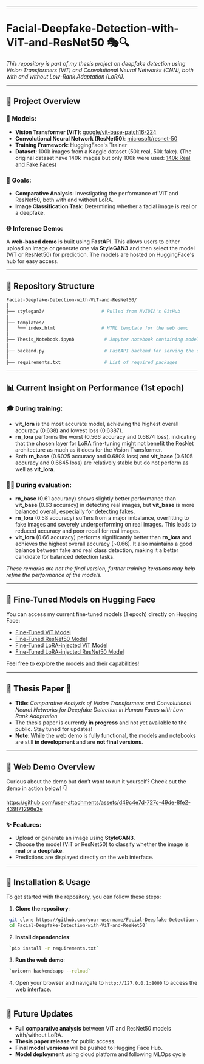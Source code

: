----------
# Facial-Deepfake-Detection-with-ViT-and-ResNet50 🎭🔍
_This repository is part of my thesis project on deepfake detection using Vision Transformers (ViT) and Convolutional Neural Networks (CNN), both with and without Low-Rank Adaptation (LoRA)._

----------


## 🌟 Project Overview

### 🧠 Models:

-   **Vision Transformer (ViT)**: [google/vit-base-patch16-224](https://huggingface.co/google/vit-base-patch16-224)
-   **Convolutional Neural Network (ResNet50)**: [microsoft/resnet-50](https://huggingface.co/microsoft/resnet-50)
-   **Training Framework**: HuggingFace's Trainer
-   **Dataset**: 100k images from a Kaggle dataset (50k real, 50k fake). (The original dataset have 140k images but only 100k were used: [140k Real and Fake Faces](https://www.kaggle.com/datasets/xhlulu/140k-real-and-fake-faces))

### 🚀 Goals:

-   **Comparative Analysis**: Investigating the performance of ViT and ResNet50, both with and without LoRA.
-   **Image Classification Task**: Determining whether a facial image is real or a deepfake.

### 🌐 Inference Demo:

A **web-based demo** is built using **FastAPI**. This allows users to either upload an image or generate one via **StyleGAN3** and then select the model (ViT or ResNet50) for prediction. The models are hosted on HuggingFace's hub for easy access.

---

## 📁 Repository Structure

```bash
Facial-Deepfake-Detection-with-ViT-and-ResNet50/
│
├── stylegan3/                     # Pulled from NVIDIA's GitHub
│
├── templates/
│   └── index.html                 # HTML template for the web demo
│
├── Thesis_Notebook.ipynb           # Jupyter notebook containing model training code
│
├── backend.py                      # FastAPI backend for serving the demo
│
├── requirements.txt                # List of required packages
```

 --------
 
## 📊 Current Insight on Performance (1st epoch)

### 🎓 During training:
-   **vit_lora** is the most accurate model, achieving the highest overall accuracy (0.638) and lowest loss (0.6387).
- **rn_lora** performs the worst (0.566 accuracy and 0.6874 loss), indicating that the chosen layer for LoRA fine-tuning might not benefit the ResNet architecture as much as it does for the Vision Transformer.
- Both **rn_base** (0.6025 accuracy and 0.6808 loss) and **vit_base** (0.6105 accuracy and 0.6645 loss) are relatively stable but do not perform as well as **vit_lora**.

### 🧑‍💻 During evaluation:
-   **rn_base** (0.61 accuracy) shows slightly better performance than **vit_base** (0.63 accuracy) in detecting real images, but **vit_base** is more balanced overall, especially for detecting fakes.
-   **rn_lora** (0.58 accuracy) suffers from a major imbalance, overfitting to fake images and severely underperforming on real images. This leads to reduced accuracy and poor recall for real images.
-   **vit_lora** (0.66 accuracy) performs significantly better than **rn_lora** and achieves the highest overall accuracy (~0.66). It also maintains a good balance between fake and real class detection, making it a better candidate for balanced detection tasks.

*These remarks are not the final version, further training iterations may help refine the performance of the models.*

----------

## 🔗 Fine-Tuned Models on Hugging Face
You can access my current fine-tuned models (1 epoch) directly on Hugging Face:

-   [Fine-Tuned ViT Model](https:/huggingface.co/1ancelot/vit_base)
-   [Fine-Tuned ResNet50 Model](https:/huggingface.co/1ancelot/rn_base)
-   [Fine-Tuned LoRA-injected ViT Model](https:/huggingface.co/1ancelot/vit_lora)
-   [Fine-Tuned LoRA-injected ResNet50 Model](https:/huggingface.co/1ancelot/rn_lora)

Feel free to explore the models and their capabilities!

----------

## 📜 Thesis Paper 📝
-   **Title**: _Comparative Analysis of Vision Transformers and Convolutional Neural Networks for Deepfake Detection in Human Faces with Low-Rank Adaptation_
-   The thesis paper is currently **in progress** and not yet available to the public. Stay tuned for updates!
-   **Note**: While the web demo is fully functional, the models and notebooks are still **in development** and are **not final versions**.
----------

## 🚀 Web Demo Overview

Curious about the demo but don’t want to run it yourself? Check out the demo in action below! 👇

https://github.com/user-attachments/assets/d49c4e7d-727c-49de-8fe2-439f71296e3e

### ✨ Features:

-   Upload or generate an image using **StyleGAN3**.
-   Choose the model (ViT or ResNet50) to classify whether the image is **real** or a **deepfake**.
-   Predictions are displayed directly on the web interface.
----------

## 🔧 Installation & Usage

To get started with the repository, you can follow these steps:

1.  **Clone the repository**:
    
   ``` bash
    git clone https://github.com/your-username/Facial-Deepfake-Detection-with-ViT-and-ResNet50.git
    cd Facial-Deepfake-Detection-with-ViT-and-ResNet50` 
```
    
2.  **Install dependencies**:
    
   ``` bash
    `pip install -r requirements.txt` 
   ```
    
3.  **Run the web demo**:
    
   ```bash
    `uvicorn backend:app --reload` 
   ```
    
4.  Open your browser and navigate to `http://127.0.0.1:8000` to access the web interface.
 --------
## 📅 Future Updates

-   **Full comparative analysis** between ViT and ResNet50 models with/without LoRA.
-   **Thesis paper release** for public access.
-   **Final model versions** will be pushed to Hugging Face Hub.
-   **Model deployment** using cloud platform and following MLOps cycle
